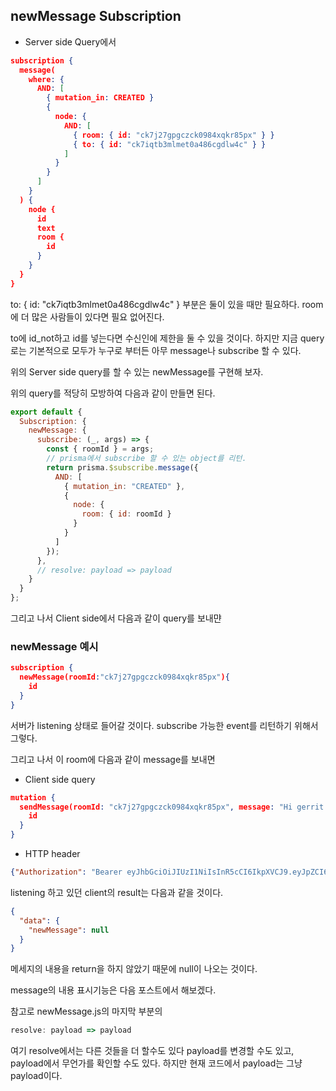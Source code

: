 ## newMessage Subscription

- Server side Query에서
~~~json
subscription {
  message(
    where: {
      AND: [
        { mutation_in: CREATED }
        {
          node: {
            AND: [
              { room: { id: "ck7j27gpgczck0984xqkr85px" } }
              { to: { id: "ck7iqtb3mlmet0a486cgdlw4c" } }
            ]
          }
        }
      ]
    }
  ) {
    node {
      id
      text
      room {
        id
      }
    }
  }
}
~~~

 to: { id: "ck7iqtb3mlmet0a486cgdlw4c" } 부분은 둘이 있을 때만 필요하다.
 room에 더 많은 사람들이 있다면 필요 없어진다.
 
 to에 id_not하고 id를 넣는다면 수신인에 제한을 둘 수 있을 것이다.
 하지만 지금 query로는 기본적으로 모두가 누구로 부터든 아무 message나 subscribe 할 수 있다.

위의 Server side query를 할 수 있는 newMessage를 구현해 보자.

위의 query를 적당히 모방하여 다음과 같이 만들면 된다.

~~~javascript
export default {
  Subscription: {
    newMessage: {
      subscribe: (_, args) => {
        const { roomId } = args;
        // prisma에서 subscribe 할 수 있는 object를 리턴.
        return prisma.$subscribe.message({
          AND: [
            { mutation_in: "CREATED" },
            {
              node: {
                room: { id: roomId }
              }
            }
          ]
        });
      },
      // resolve: payload => payload
    }
  }
};
~~~

그리고 나서 Client side에서 다음과 같이 query를 보내먄

### newMessage 예시

~~~json
subscription {
  newMessage(roomId:"ck7j27gpgczck0984xqkr85px"){
    id
  }
}
~~~

서버가 listening 상태로 들어갈 것이다.
subscribe 가능한 event를 리턴하기 위해서 그렇다.

그리고 나서 이 room에 다음과 같이 message를 보내면

- Client side query
~~~json
mutation {
  sendMessage(roomId: "ck7j27gpgczck0984xqkr85px", message: "Hi gerrit!") {
    id
  }
}
~~~

- HTTP header
~~~json
{"Authorization": "Bearer eyJhbGciOiJIUzI1NiIsInR5cCI6IkpXVCJ9.eyJpZCI6ImNrN2lxN2R6dmNuODgwOTg0MWVtb3I5YWoiLCJpYXQiOjE1ODM2NTM4OTF9.rV7epvmIgBsjxldMjIybnOPthcyV7gZtoT7M-U_WDeQ"}
~~~

listening 하고 있던 client의 result는 다음과 같을 것이다.

~~~json
{
  "data": {
    "newMessage": null
  }
}
~~~

메세지의 내용을 return을 하지 않았기 때문에 null이 나오는 것이다.

message의 내용 표시기능은 다음 포스트에서 해보겠다.

참고로 newMessage.js의 마지막 부분의
~~~javascript
resolve: payload => payload
~~~
여기 resolve에서는 다른 것들을 더 할수도 있다
payload를 변경할 수도 있고, payload에서 무언가를 확인할 수도 있다.
하지만 현재 코드에서 payload는 그냥 payload이다.